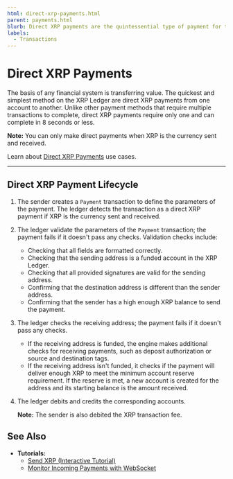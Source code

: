 ```yaml
---
html: direct-xrp-payments.html
parent: payments.html
blurb: Direct XRP payments are the quintessential type of payment for the XRPL.
labels:
  - Transactions
---
```

# Direct XRP Payments

The basis of any financial system is transferring value. The quickest and simplest method on the XRP Ledger are direct XRP payments from one account to another. Unlike other payment methods that require multiple transactions to complete, direct XRP payments require only one and can complete in 8 seconds or less.

**Note:** You can only make direct payments when XRP is the currency sent and received.

Learn about [Direct XRP Payments](direct-xrp-payments-uc.html) use cases.

---

## Direct XRP Payment Lifecycle

1. The sender creates a `Payment` transaction to define the parameters of the payment. The ledger detects the transaction as a direct XRP payment if XRP is the currency sent and received.

2. The ledger validate the parameters of the `Payment` transaction; the payment fails if it doesn't pass any checks. Validation checks include:

    - Checking that all fields are formatted correctly.
    - Checking that the sending address is a funded account in the XRP Ledger.
    - Checking that all provided signatures are valid for the sending address.
    - Confirming that the destination address is different than the sender address.
    - Confirming that the sender has a high enough XRP balance to send the payment.

3. The ledger checks the receiving address; the payment fails if it doesn't pass any checks.

    - If the receiving address is funded, the engine makes additional checks for receiving payments, such as deposit authorization or source and destination tags.
    - If the receiving address isn't funded, it checks if the payment will deliver enough XRP to meet the minimum account reserve requirement. If the reserve is met, a new account is created for the address and its starting balance is the amount received.

4. The ledger debits and credits the corresponding accounts.
    
    **Note:** The sender is also debited the XRP transaction fee.


## See Also

- **Tutorials:**
    - [Send XRP (Interactive Tutorial)](send-xrp.html)
    - [Monitor Incoming Payments with WebSocket](monitor-incoming-payments-with-websocket.html)
